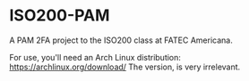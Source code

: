 # ISO200-PAM
A PAM 2FA project to the ISO200 class at FATEC Americana.

For use, you'll need an Arch Linux distribution: https://archlinux.org/download/  The version, is very irrelevant.
